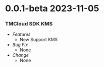 # 0.0.1-beta 2023-11-05
### TMCloud SDK KMS

- _Features_
  - New Support KMS
- _Bug Fix_
  - None
- _Change_
  - None

